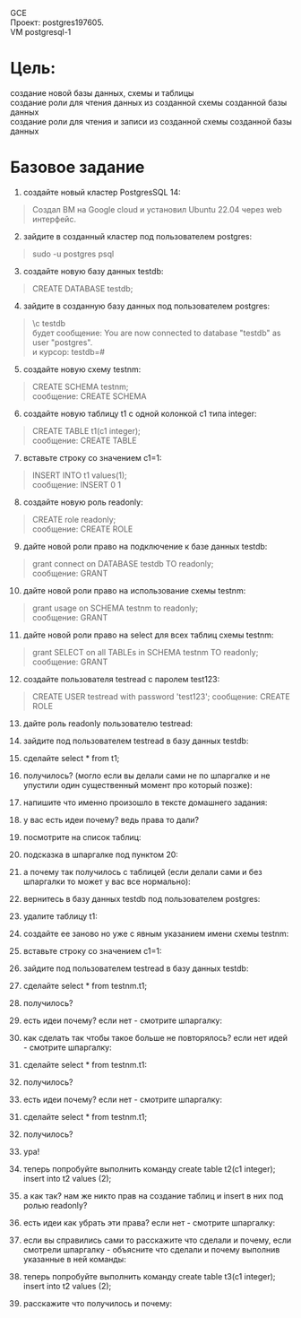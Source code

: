 GCE   
Проект: postgres197605.  
VM postgresql-1

# Цель:
создание новой базы данных, схемы и таблицы   
создание роли для чтения данных из созданной схемы созданной базы данных   
создание роли для чтения и записи из созданной схемы созданной базы данных    

# Базовое задание 

1. создайте новый кластер PostgresSQL 14:    
> Создал ВМ на Google cloud и установил Ubuntu 22.04 через web интерфейс.   

2. зайдите в созданный кластер под пользователем postgres:   
> sudo -u postgres psql

3. создайте новую базу данных testdb:   
> CREATE DATABASE testdb;

4. зайдите в созданную базу данных под пользователем postgres:   
> \c testdb    
> будет сообщение: You are now connected to database "testdb" as user "postgres".  
> и курсор: testdb=#     

5. создайте новую схему testnm:  
> CREATE SCHEMA testnm;    
> сообщение: CREATE SCHEMA    

6. создайте новую таблицу t1 с одной колонкой c1 типа integer:  
> CREATE TABLE t1(c1 integer);    
> сообщение: CREATE TABLE    

7. вставьте строку со значением c1=1:   
> INSERT INTO t1 values(1);   
> сообщение: INSERT 0 1   

8. создайте новую роль readonly:  
> CREATE role readonly;  
> сообщение: CREATE ROLE  

9. дайте новой роли право на подключение к базе данных testdb:
> grant connect on DATABASE testdb TO readonly;   
> сообщение: GRANT   

10. дайте новой роли право на использование схемы testnm:   
> grant usage on SCHEMA testnm to readonly;   
> сообщение: GRANT   

11. дайте новой роли право на select для всех таблиц схемы testnm:    
> grant SELECT on all TABLEs in SCHEMA testnm TO readonly;
> сообщение: GRANT      

12. создайте пользователя testread с паролем test123:     
> CREATE USER testread with password 'test123';
> сообщение: CREATE ROLE    

13. дайте роль readonly пользователю testread:     
>

14. зайдите под пользователем testread в базу данных testdb:     
>

15. сделайте select * from t1;        
>

16. получилось? (могло если вы делали сами не по шпаргалке и не упустили один существенный момент про который позже):    
>

17. напишите что именно произошло в тексте домашнего задания:     
>

18. у вас есть идеи почему? ведь права то дали?    
>

19. посмотрите на список таблиц:
>

20. подсказка в шпаргалке под пунктом 20:
>

21. а почему так получилось с таблицей (если делали сами и без шпаргалки то может у вас все нормально):    
>

22. вернитесь в базу данных testdb под пользователем postgres:   
>

23. удалите таблицу t1:
>

24. создайте ее заново но уже с явным указанием имени схемы testnm:  
>

25. вставьте строку со значением c1=1:
>

26. зайдите под пользователем testread в базу данных testdb:
>

27. сделайте select * from testnm.t1;
>

28. получилось?
>

29. есть идеи почему? если нет - смотрите шпаргалку:
>

30. как сделать так чтобы такое больше не повторялось? если нет идей - смотрите шпаргалку:
>

31. сделайте select * from testnm.t1:
>

32. получилось?
>

33. есть идеи почему? если нет - смотрите шпаргалку:
>

31. сделайте select * from testnm.t1;
>

32. получилось?
>

33. ура!
>

34. теперь попробуйте выполнить команду create table t2(c1 integer); insert into t2 values (2); 
>

35. а как так? нам же никто прав на создание таблиц и insert в них под ролью readonly?
>

36. есть идеи как убрать эти права? если нет - смотрите шпаргалку:
>

37. если вы справились сами то расскажите что сделали и почему, если смотрели шпаргалку - объясните что сделали и почему выполнив указанные в ней команды:
>

38. теперь попробуйте выполнить команду create table t3(c1 integer); insert into t2 values (2);
>

39. расскажите что получилось и почему:
>






